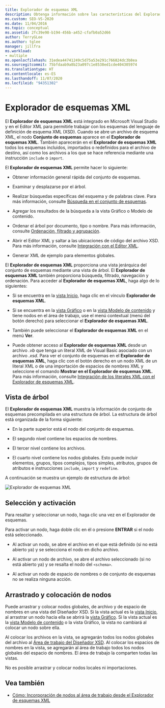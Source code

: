 ```yaml
---
title: Explorador de esquemas XML
description: Obtenga información sobre las características del Explorador de esquemas XML integrado en Visual Studio y el editor XML.
ms.custom: SEO-VS-2020
ms.date: 11/04/2016
ms.topic: conceptual
ms.assetid: 2fc39e98-b194-456b-a452-cfafb0a52d66
author: TerryGLee
ms.author: tglee
manager: jillfra
ms.workload:
- multiple
ms.openlocfilehash: 31edea44741249c5d75a53e291c766824dc3b8ea
ms.sourcegitcommit: 75bfdaab9a8b23a097c1e8538ed1cde404305974
ms.translationtype: HT
ms.contentlocale: es-ES
ms.lasthandoff: 11/07/2020
ms.locfileid: "94351302"
---
```

# <a name="xml-schema-explorer"></a>Explorador de esquemas XML

El **Explorador de esquemas XML** está integrado en Microsoft Visual Studio y en el Editor XML para permitirle trabajar con los esquemas del lenguaje de definición de esquema XML (XSD). Cuando se abre un archivo de esquema XML, el nodo **Conjunto de esquemas** aparece en el **Explorador de esquemas XML**. También aparecerán en el **Explorador de esquemas XML** todos los esquemas incluidos, importados o redefinidos para el archivo de destino, así como los archivos a los que se hace referencia mediante una instrucción `include` o `import`.

El **Explorador de esquemas XML** permite hacer lo siguiente:

- Obtener información general rápida del conjunto de esquemas.

- Examinar y desplazarse por el árbol.

- Realizar búsquedas específicas del esquema y de palabras clave. Para más información, consulte [Búsqueda en el conjunto de esquemas](../xml-tools/searching-the-schema-set.md).

- Agregar los resultados de la búsqueda a la vista Gráfico o Modelo de contenido.

- Ordenar el árbol por documento, tipo o nombre. Para más información, consulte [Ordenación, filtrado y agrupación](../xml-tools/sorting-filtering-and-grouping-xml-schema-explorer.md).

- Abrir el Editor XML y saltar a las ubicaciones de código del archivo XSD. Para más información, consulte [Integración con el Editor XML](../xml-tools/integration-with-xml-editor.md).

- Generar XML de ejemplo para elementos globales.

El **Explorador de esquemas XML** proporciona una vista jerárquica del conjunto de esquemas mediante una vista de árbol. El **Explorador de esquemas XML** también proporciona búsqueda, filtrado, navegación y ordenación. Para acceder al **Explorador de esquemas XML**, haga algo de lo siguientes:

- Si se encuentra en la [vista Inicio](../xml-tools/start-view.md), haga clic en el vínculo **Explorador de esquemas XML**.

- Si se encuentra en la [vista Gráfico](../xml-tools/graph-view.md) o en la [vista Modelo de contenido](../xml-tools/content-model-view.md) y tiene nodos en el área de trabajo, use el menú contextual (menú del botón derecho) para seleccionar el **Explorador de esquemas XML**.

- También puede seleccionar el **Explorador de esquemas XML** en el menú **Ver**.

- Puede obtener acceso al **Explorador de esquemas XML** desde un archivo *.vb* que tenga un literal XML de Visual Basic asociado con un archivo *.xsd*. Para ver el conjunto de esquemas en el **Explorador de esquemas XML**, haga clic con el botón derecho en un nodo XML de un literal XML o de una importación de espacios de nombres XML y seleccione el comando **Mostrar en el Explorador de esquemas XML**. Para más información, consulte [Integración de los literales XML con el Explorador de esquemas XML](../xml-tools/integration-of-xml-literals-with-xml-schema-explorer.md).

## <a name="tree-view"></a>Vista de árbol
El **Explorador de esquemas XML** muestra la información de conjunto de esquemas precompilada en una estructura de árbol. La estructura de árbol está organizada de la forma siguiente:

- En la parte superior está el nodo del conjunto de esquemas.

- El segundo nivel contiene los espacios de nombres.

- El tercer nivel contiene los archivos.

- El cuarto nivel contiene los nodos globales. Esto puede incluir elementos, grupos, tipos complejos, tipos simples, atributos, grupos de atributos e instrucciones `include`, `import` y `redefine`.

A continuación se muestra un ejemplo de estructura de árbol:

![Explorador de esquemas XML](../xml-tools/media/xmlschemaexplorer.gif)

## <a name="selection-and-activation"></a>Selección y activación
Para resaltar y seleccionar un nodo, haga clic una vez en el Explorador de esquemas.

Para activar un nodo, haga doble clic en él o presione **ENTRAR** si el nodo está seleccionado.

- Al activar un nodo, se abre el archivo en el que está definido (si no está abierto ya) y se selecciona el nodo en dicho archivo.

- Al activar un nodo de archivo, se abre el archivo seleccionado (si no está abierto ya) y se resalta el nodo del `<schema>`.

- Al activar un nodo de espacio de nombres o de conjunto de esquemas no se realiza ninguna acción.

## <a name="drag-and-drop-nodes"></a>Arrastrado y colocación de nodos
Puede arrastrar y colocar nodos globales, de archivo y de espacio de nombres en una vista del Diseñador XSD. Si la vista actual es la [vista Inicio](../xml-tools/start-view.md), al arrastrar un nodo hacia ella se abrirá la [vista Gráfico](../xml-tools/graph-view.md). Si la vista actual es la [vista Modelo de contenido](../xml-tools/content-model-view.md) o la vista Gráfico, la vista no cambiará al colocar un nodo sobre ella.

Al colocar los archivos en la vista, se agregarán todos los nodos globales del archivo al [Área de trabajo del Diseñador XSD](../xml-tools/xml-schema-designer-workspace.md). Al colocar los espacios de nombres en la vista, se agregarán al área de trabajo todos los nodos globales del espacio de nombres. El área de trabajo la comparten todas las vistas.

 No es posible arrastrar y colocar nodos locales ni importaciones.

## <a name="see-also"></a>Vea también

- [Cómo: Incorporación de nodos al área de trabajo desde el Explorador de esquemas XML](../xml-tools/how-to-add-nodes-to-the-workspace-from-the-xml-schema-explorer.md)

